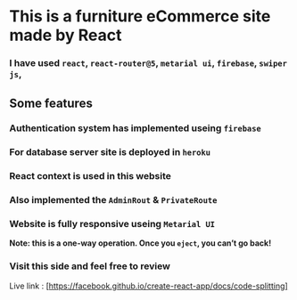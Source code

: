 # This is a furniture eCommerce site made by React

### I have used `react`, `react-router@5`, `metarial ui`, `firebase`, `swiper js`, 

## Some features
### Authentication system has implemented useing `firebase`
### For database server site is deployed in `heroku`
### React context is used in this website
### Also implemented the `AdminRout` &  `PrivateRoute`
### Website is fully responsive useing `Metarial UI`

**Note: this is a one-way operation. Once you `eject`, you can’t go back!**

### Visit this side and feel free to review

Live link : [https://facebook.github.io/create-react-app/docs/code-splitting]

